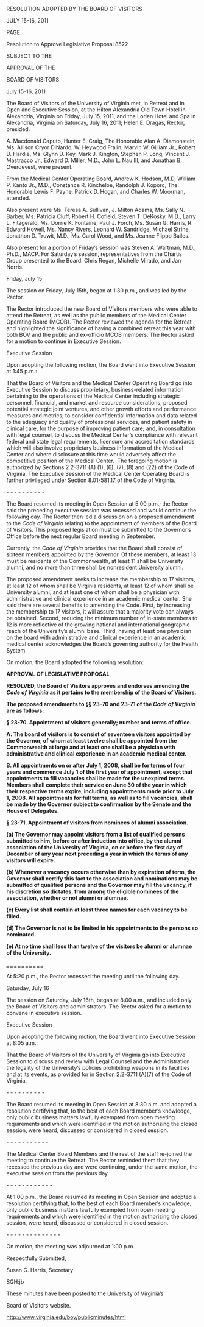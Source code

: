 RESOLUTION ADOPTED BY THE BOARD OF VISITORS

JULY 15-16, 2011

PAGE

Resolution to Approve Legislative Proposal 8522

SUBJECT TO THE

APPROVAL OF THE

BOARD OF VISITORS

July 15-16, 2011

The Board of Visitors of the University of Virginia met, in Retreat and in Open and Executive Session, at the Hilton Alexandria Old Town Hotel in Alexandria, Virginia on Friday, July 15, 2011, and the Lorien Hotel and Spa in Alexandria, Virginia on Saturday, July 16, 2011; Helen E. Dragas, Rector, presided.

A. Macdonald Caputo, Hunter E. Craig, The Honorable Alan A. Diamonstein, Ms. Allison Cryor DiNardo, W. Heywood Fralin, Marvin W. Gilliam Jr., Robert D. Hardie, Ms. Glynn D. Key, Mark J. Kington, Stephen P. Long, Vincent J. Mastracco Jr., Edward D. Miller, M.D., John L. Nau III, and Jonathan B. Overdevest, were present.

From the Medical Center Operating Board, Andrew K. Hodson, M.D, William P. Kanto Jr., M.D., Constance R. Kincheloe, Randolph J. Koporc, The Honorable Lewis F. Payne, Patrick D. Hogan, and Charles W. Moorman, attended.

Also present were Ms. Teresa A. Sullivan, J. Milton Adams, Ms. Sally N. Barber, Ms. Patricia Cluff, Robert H. Cofield, Steven T. DeKosky, M.D., Larry L. Fitzgerald, Ms. Dorrie K. Fontaine, Paul J. Forch, Ms. Susan G. Harris, R. Edward Howell, Ms. Nancy Rivers, Leonard W. Sandridge, Michael Strine, Jonathon D. Truwit, M.D., Ms. Carol Wood, and Ms. Jeanne Flippo Bailes.

Also present for a portion of Friday’s session was Steven A. Wartman, M.D., Ph.D., MACP. For Saturday’s session, representatives from the Chartis Group presented to the Board: Chris Regan, Michelle Mirado, and Jan Norris.

Friday, July 15

The session on Friday, July 15th, began at 1:30 p.m., and was led by the Rector.

The Rector introduced the new Board of Visitors members who were able to attend the Retreat, as well as the public members of the Medical Center Operating Board (MCOB). The Rector reviewed the agenda for the Retreat and highlighted the significance of having a combined retreat this year with both BOV and the public and ex-officio MCOB members. The Rector asked for a motion to continue in Executive Session.

Executive Session

Upon adopting the following motion, the Board went into Executive Session at 1:45 p.m.:

That the Board of Visitors and the Medical Center Operating Board go into Executive Session to discuss proprietary, business-related information pertaining to the operations of the Medical Center including strategic personnel, financial, and market and resource considerations, proposed potential strategic joint ventures, and other growth efforts and performance measures and metrics; to consider confidential information and data related to the adequacy and quality of professional services, and patient safety in clinical care, for the purpose of improving patient care; and, in consultation with legal counsel, to discuss the Medical Center’s compliance with relevant federal and state legal requirements, licensure and accreditation standards which will also involve proprietary business information of the Medical Center and where disclosure at this time would adversely affect the competitive position of the Medical Center.  The foregoing motion is authorized by Sections 2.2-3711 (A) (1), (6), (7), (8) and (22) of the Code of Virginia. The Executive Session of the Medical Center Operating Board is further privileged under Section 8.01-581.17 of the Code of Virginia.

\- - - - - - - - - -

The Board resumed its meeting in Open Session at 5:00 p.m.; the Rector said the preceding executive session was recessed and would continue the following day. The Rector then led a discussion on a proposed amendment to the _Code of Virginia_ relating to the appointment of members of the Board of Visitors. This proposed legislation must be submitted to the Governor’s Office before the next regular Board meeting in September.

Currently, the _Code of Virginia_ provides that the Board shall consist of sixteen members appointed by the Governor. Of these members, at least 13 must be residents of the Commonwealth, at least 11 shall be University alumni, and no more than three shall be nonresident University alumni.

The proposed amendment seeks to increase the membership to 17 visitors, at least 12 of whom shall be Virginia residents, at least 12 of whom shall be University alumni, and at least one of whom shall be a physician with administrative and clinical experience in an academic medical center. She said there are several benefits to amending the Code. First, by increasing the membership to 17 visitors, it will assure that a majority vote can always be obtained. Second, reducing the minimum number of in-state members to 12 is more reflective of the growing national and international geographic reach of the University’s alumni base. Third, having at least one physician on the board with administrative and clinical experience in an academic medical center acknowledges the Board’s governing authority for the Health System.

On motion, the Board adopted the following resolution:

**APPROVAL OF LEGISLATIVE PROPOSAL**

**RESOLVED, the Board of Visitors approves and endorses amending the _Code of Virginia_ as it pertains to the membership of the Board of Visitors.**

**The proposed amendments to §§ 23-70 and 23-71 of the _Code of Virginia_ are as follows:**

**§ 23-70. Appointment of visitors generally; number and terms of office.**

**A. The board of visitors is to consist of seventeen visitors appointed by the Governor, of whom at least twelve shall be appointed from the Commonwealth at large and at least one shall be a physician with administrative and clinical experience in an academic medical center.**

**B. All appointments on or after July 1, 2008, shall be for terms of four years and commence July 1 of the first year of appointment, except that appointments to fill vacancies shall be made for the unexpired terms. Members shall complete their service on June 30 of the year in which their respective terms expire, including appointments made prior to July 1, 2008. All appointments for full terms, as well as to fill vacancies, shall be made by the Governor subject to confirmation by the Senate and the House of Delegates.**

**§ 23-71. Appointment of visitors from nominees of alumni association.**

**(a) The Governor may appoint visitors from a list of qualified persons submitted to him, before or after induction into office, by the alumni association of the University of Virginia, on or before the first day of December of any year next preceding a year in which the terms of any visitors will expire.**

**(b) Whenever a vacancy occurs otherwise than by expiration of term, the Governor shall certify this fact to the association and nominations may be submitted of qualified persons and the Governor may fill the vacancy, if his discretion so dictates, from among the eligible nominees of the association, whether or not alumni or alumnae.**

**(c) Every list shall contain at least three names for each vacancy to be filled.**

**(d) The Governor is not to be limited in his appointments to the persons so nominated.**

**(e) At no time shall less than twelve of the visitors be alumni or alumnae of the University.**

**\_ \_ \_ \_ \_ \_ \_ \_ \_ \_**

At 5:20 p.m., the Rector recessed the meeting until the following day.

Saturday, July 16

The session on Saturday, July 16th, began at 8:00 a.m., and included only the Board of Visitors and administrators. The Rector asked for a motion to convene in executive session.

Executive Session

Upon adopting the following motion, the Board went into Executive Session at 8:05 a.m.:

That the Board of Visitors of the University of Virginia go into Executive Session to discuss and review with Legal Counsel and the Administration the legality of the University’s policies prohibiting weapons in its facilities and at its events, as provided for in Section 2.2-3711 (A)(7) of the Code of Virginia.

\- - - - - - - - - -

The Board resumed its meeting in Open Session at 8:30 a.m. and adopted a resolution certifying that, to the best of each Board member’s knowledge, only public business matters lawfully exempted from open meeting requirements and which were identified in the motion authorizing the closed session, were heard, discussed or considered in closed session.

\- - - - - - - - - - -

The Medical Center Board Members and the rest of the staff re-joined the meeting to continue the Retreat. The Rector reminded them that they recessed the previous day and were continuing, under the same motion, the executive session from the previous day.

\- - - - - - - - - - - -

At 1:00 p.m., the Board resumed its meeting in Open Session and adopted a resolution certifying that, to the best of each Board member’s knowledge, only public business matters lawfully exempted from open meeting requirements and which were identified in the motion authorizing the closed session, were heard, discussed or considered in closed session.

\- - - - - - - - - - - - - -

On motion, the meeting was adjourned at 1:00 p.m.

Respectfully Submitted,

Susan G. Harris, Secretary

SGH:jb

These minutes have been posted to the University of Virginia’s

Board of Visitors website.

http://www.virginia.edu/bov/publicminutes/html